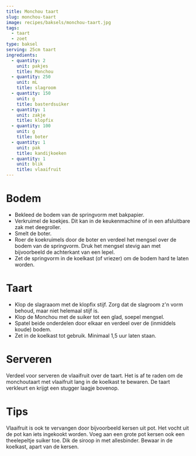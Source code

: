 ```yaml
---
title: Monchou taart
slug: monchou-taart
image: recipes/baksels/monchou-taart.jpg
tags:
  - taart
  - zoet
type: baksel
serving: 25cm taart
ingredients:
  - quantity: 2
    unit: pakjes
    title: Monchou
  - quantity: 250
    unit: mL
    title: slagroom
  - quantity: 150
    unit: g
    title: basterdsuiker
  - quantity: 1
    unit: zakje
    title: klopfix
  - quantity: 100
    unit: g
    title: boter
  - quantity: 1
    unit: pak
    title: kandijkoeken
  - quantity: 1
    unit: blik
    title: vlaaifruit
---
```


# Bodem

- Bekleed de bodem van de springvorm met bakpapier.
- Verkruimel de koekjes. Dit kan in de keukenmachine of in een afsluitbare zak met deegroller.
- Smelt de boter.
- Roer de koekruimels door de boter en verdeel het mengsel over de bodem van de springvorm. Druk het mengsel stevig aan met bijvoorbeeld de achterkant van een lepel.
- Zet de springvorm in de koelkast (of vriezer) om de bodem hard te laten worden.

# Taart

- Klop de slagraaom met de klopfix stijf. Zorg dat de slagroom z'n vorm behoud, maar niet helemaal stijf is.
- Klop de Monchou met de suiker tot een glad, soepel mengsel.
- Spatel beide onderdelen door elkaar en verdeel over de (inmiddels koude) bodem.
- Zet in de koelkast tot gebruik. Minimaal 1,5 uur laten staan.

# Serveren

Verdeel voor serveren de vlaaifruit over de taart. Het is af te raden om de monchoutaart met vlaaifruit lang in de koelkast te bewaren. De taart verkleurt en krijgt een stugger laagje bovenop.

# Tips

Vlaaifruit is ook te vervangen door bijvoorbeeld kersen uit pot. Het vocht uit de pot kan iets ingekookt worden. Voeg aan een grote pot kersen ook een theelepeltje suiker toe. Dik de siroop in met allesbinder. Bewaar in de koelkast, apart van de kersen.

